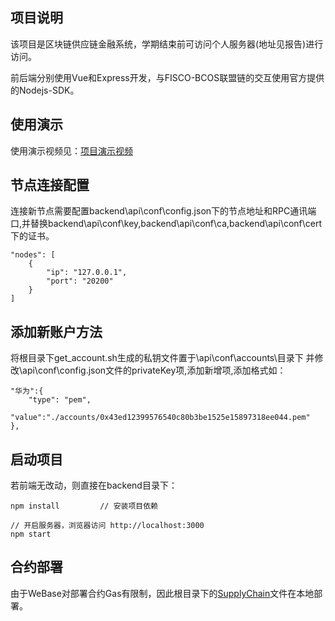 ## 项目说明
该项目是区块链供应链金融系统，学期结束前可访问个人服务器(地址见报告)进行访问。

前后端分别使用Vue和Express开发，与FISCO-BCOS联盟链的交互使用官方提供的Nodejs-SDK。


## 使用演示
使用演示视频见：[项目演示视频](./项目演示视频.mp4)

## 节点连接配置
连接新节点需要配置backend\api\conf\config.json下的节点地址和RPC通讯端口,并替换backend\api\conf\key,backend\api\conf\ca,backend\api\conf\cert下的证书。
```
"nodes": [
    {
        "ip": "127.0.0.1",
        "port": "20200"
    }
]
```

## 添加新账户方法

将根目录下get_account.sh生成的私钥文件置于\api\conf\accounts\目录下
并修改\api\conf\config.json文件的privateKey项,添加新增项,添加格式如：
```
"华为":{ 
    "type": "pem",
    "value":"./accounts/0x43ed12399576540c80b3be1525e15897318ee044.pem"
},
```

## 启动项目
若前端无改动，则直接在backend目录下：
```
npm install         // 安装项目依赖

// 开启服务器，浏览器访问 http://localhost:3000
npm start

```

## 合约部署
由于WeBase对部署合约Gas有限制，因此根目录下的[SupplyChain](./SupplyChain.sol)文件在本地部署。
